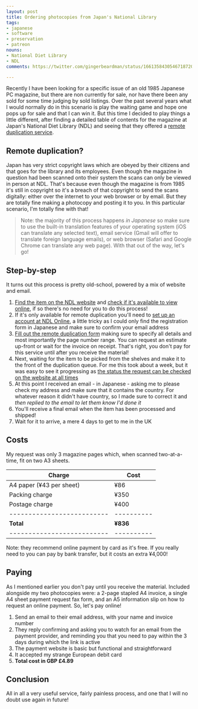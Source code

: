 ```yaml
---
layout: post
title: Ordering photocopies from Japan's National Library
tags:
- japanese
- software
- preservation
- patreon
nouns:
- National Diet Library
- NDL
comments: https://twitter.com/gingerbeardman/status/1661358430546718720

---
```


Recently I have been looking for a specific issue of an old 1985 Japanese PC magazine, but there are non currently for sale, nor have there been any sold for some time judging by sold listings. Over the past several years what I would normally do in this scenario is play the waiting game and hope one pops up for sale and that I can win it. But this time I decided to play things a little different, after finding a detailed table of contents for the magazine at Japan's National Diet Library (NDL) and seeing that they offered a [remote duplication service](https://www.ndl.go.jp/en/copy/remote/overseas.html).

## Remote duplication?

Japan has very strict copyright laws which are obeyed by their citizens and that goes for the library and its employees. Even though the magazine in question had been scanned onto their system the scans can only be viewed in person at NDL. That's because even though the magazine is from 1985 it's still in copyright so it's a breach of that copyright to send the scans digitally: either over the internet to your web browser or by email. But they are totally fine making a photocopy and posting it to you. In this particular scenario, I'm totally fine with that! 

> Note: the majority of this process happens *in Japanese* so make sure to use the built-in translation features of your operating system (iOS can translate any selected text), email service (Gmail will offer to translate foreign language emails), or web browser (Safari and Google Chrome can translate any web page). With that out of the way, let's go!

## Step-by-step

It turns out this process is pretty old-school, powered by a mix of website and email.

1. [Find the item on the NDL website](https://iss.ndl.go.jp) and [check if it's available to view online](https://dl.ndl.go.jp), if so there's no need for you to do this process!
2. If it's only available for remote duplication you'll need to [set up an account at NDL Online](https://ndlonline.ndl.go.jp/#!/userreg), a little tricky as I could only find the registration form in Japanese and make sure to confirm your email address
3. [Fill out the remote duplication form](https://ndlonline.ndl.go.jp/static/en/help-6a/index.html?lang=en#menu6a-4) making sure to specify all details and most importantly the page number range. You can request an estimate up-front or wait for the invoice on receipt. That's right, you don't pay for this service until after you receive the material!
4. Next, waiting for the item to be picked from the shelves and make it to the front of the duplication queue. For me this took about a week, but it was easy to see it progressing as [the status the request can be checked on the website at all times](https://ndlonline.ndl.go.jp/#!/status)
5. At this point I received an email - in Japanese - asking me to please check my address and make sure that it contains the country. For whatever reason it didn't have country, so I made sure to correct it and *then replied to the email to let them know I'd done it*
6. You'll receive a final email when the item has been processed and shipped!
7. Wait for it to arrive, a mere 4 days to get to me in the UK 

## Costs

My request was only 3 magazine pages which, when scanned two-at-a-time, fit on two A3 sheets. 

| Charge                   | Cost     |
|--------------------------|----------|
| A4 paper (¥43 per sheet) | ¥86      |
| Packing charge           | ¥350     |
| Postage charge           | ¥400     |
|--------------------------|----------|
| **Total**                | **¥836** |
|--------------------------|----------|

Note: they recommend online payment by card as it's free. If you really need to you can pay by bank transfer, but it costs an extra ¥4,000!

## Paying

As I mentioned earlier you don't pay until you receive the material. Included alongside my two photocopies were: a 2-page stapled A4 invoice, a single A4 sheet payment request fax form, and an A5 information slip on how to request an online payment. So, let's pay online!

1. Send an email to their email address, with your name and invoice number
2. They reply confirming and asking you to watch for an email from the payment provider, and reminding you that you need to pay within the 3 days during which the link is active
3. The payment website is basic but functional and straightforward
4. It accepted my strange European debit card
5. **Total cost in GBP £4.89**

## Conclusion

All in all a very useful service, fairly painless process, and one that I will no doubt use again in future!
